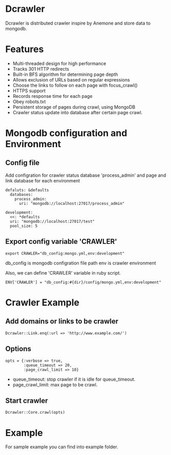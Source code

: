 Dcrawler
========

Dcrawler is distributed crawler inspire by Anemone and store data to mongodb.

Features
========

* Multi-threaded design for high performance
* Tracks 301 HTTP redirects
* Built-in BFS algorithm for determining page depth
* Allows exclusion of URLs based on regular expressions
* Choose the links to follow on each page with focus_crawl()
* HTTPS support
* Records response time for each page
* Obey robots.txt
* Persistent storage of pages during crawl, using MongoDB
* Crawler status update into database after certain page crawl.

Mongodb configuration and Environment
=====================================

Config file
-----------
  Add configration for crawler status database 'process_admin' and page and link database
  for each environment

    defaluts: &defaults
      databases:
        process_admin:
          uri: "mongodb://localhost:27017/process_admin"

    development:
      <<: *defaults
      uri: "mongodb://localhost:27017/test"
      pool_size: 5

Export config variable 'CRAWLER'
--------------------------------

    export CRAWLER="db_config:mongo.yml,env:development"

db_config is mongodb configration file path
env is crawler environment

Also, we can define 'CRAWLER' variable in ruby script.

    ENV['CRAWLER'] = "db_config:#{dir}/config/mongo.yml,env:development"


Crawler Example
===============

Add domains or links to be crawler
-----------------------------------

    Dcrawler::Link.enq(:url => 'http://www.example.com/')

Options
-------
    
    opts = {:verbose => true, 
            :queue_timeout => 20, 
            :page_crawl_limit => 10}
       
- queue_timeout: stop crawler if it is idle for queue_timeout.
- page_crawl_limit: max page to be crawl.

Start crawler
-------------

    Dcrawler::Core.crawl(opts)

Example
=======
For sample example you can find into example folder.


